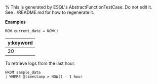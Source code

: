 % This is generated by ESQL's AbstractFunctionTestCase. Do not edit it. See ../README.md for how to regenerate it.

**Examples**

```esql
ROW current_date = NOW()
```

| y:keyword |
| --- |
| 20 |

To retrieve logs from the last hour:

```esql
FROM sample_data
| WHERE @timestamp > NOW() - 1 hour
```


